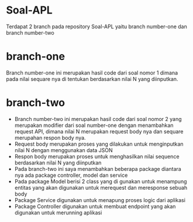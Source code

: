 # Soal-APL
Terdapat 2 branch pada repository Soal-APL yaitu branch number-one dan branch number-two

# branch-one
Branch number-one ini merupakan hasil code dari soal nomor 1 dimana pada nilai sequare nya di tentukan berdasarkan nilai N yang diinputkan.

# branch-two
- Branch number-two ini merupakan hasil code dari soal nomor 2 yang merupakan modifier dari soal number-one dengan menambahkan request API,
dimana nilai N merupakan request body nya dan sequare merupahan respon body nya.
- Request body merupakan proses yang dilakukan untuk menginputkan nilai N dengan menggunakan data JSON
- Respon body merupakan proses untuk menghasilkan nilai sequence berdasarkan nilai N yang diinputkan
- Pada branch-two ini saya menambahkan beberapa package diantara nya ada package controller, model dan service
- Pada package Model berisi 2 class yang di gunakan untuk menampung entitas yang akan digunakan untuk merequest dan meresponse sebuah body
- Package Service digunakan untuk menapung proses logic dari aplikasi
- Package Controller digunakan untuk membuat endpoint yang akan digunakan untuk merunning aplikasi  